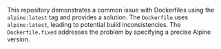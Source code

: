 This repository demonstrates a common issue with Dockerfiles using the `alpine:latest` tag and provides a solution. The `Dockerfile` uses `alpine:latest`, leading to potential build inconsistencies. The `Dockerfile.fixed` addresses the problem by specifying a precise Alpine version.